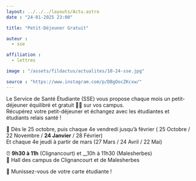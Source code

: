```yaml
---
layout: ../../../layouts/Actu.astro
date : "24-01-2025 23:00"

title: "Petit-Déjeuner Gratuit"

auteur :
  - sse

affiliation :
  - lettres

image : "/assets/fildactus/actualites/10-24-sse.jpg"

source : "https://www.instagram.com/p/DBgOocZKcxw/"
---
```


Le Service de Santé Étudiante (SSE) vous propose chaque mois un petit-déjeuner équilibré et gratuit 🥐🍊 sur vos campus.  
Récupérez votre petit-déjeuner et échangez avec les étudiantes et étudiants relais santé !

📆 Dès le 25 octobre, puis chaque 4e vendredi jusqu’à février ( 25 Octobre / 22 Novembre / __24 Janvier__ / 28 Février)  
Et chaque 4e jeudi à partir de mars (27 Mars / 24 Avril / 22 Mai)

⏰ __9h30 à 11h__ (Clignancourt) et __10h à 11h30 (Malesherbes)  
📍 Hall des campus de Clignancourt et de Malesherbes

🚨 Munissez-vous de votre carte étudiante !